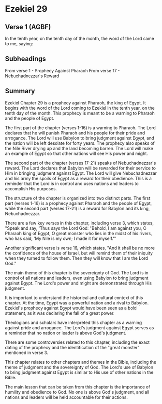 # Ezekiel 29

## Verse 1 (AGBF)

In the tenth year, on the tenth day of the month, the word of the Lord came to me, saying:

## Subheadings

From verse 1 - Prophecy Against Pharaoh
From verse 17 - Nebuchadnezzar's Reward

## Summary

Ezekiel Chapter 29 is a prophecy against Pharaoh, the king of Egypt. It begins with the word of the Lord coming to Ezekiel in the tenth year, on the tenth day of the month. This prophecy is meant to be a warning to Pharaoh and the people of Egypt.

The first part of the chapter (verses 1-16) is a warning to Pharaoh. The Lord declares that he will punish Pharaoh and his people for their pride and arrogance. The Lord will use Babylon to bring judgment against Egypt, and the nation will be left desolate for forty years. The prophecy also speaks of the Nile River drying up and the land becoming barren. The Lord will make an example of Egypt so that other nations will see His power and might.

The second part of the chapter (verses 17-21) speaks of Nebuchadnezzar's reward. The Lord declares that Babylon will be rewarded for their service to Him in bringing judgment against Egypt. The Lord will give Nebuchadnezzar and his army the spoils of Egypt as a reward for their obedience. This is a reminder that the Lord is in control and uses nations and leaders to accomplish His purposes.

The structure of the chapter is organized into two distinct parts. The first part (verses 1-16) is a prophecy against Pharaoh and the people of Egypt, while the second part (verses 17-21) is a reward for Babylon and its king, Nebuchadnezzar.

There are a few key verses in this chapter, including verse 3, which states, "Speak and say, 'Thus says the Lord God: "Behold, I am against you, O Pharaoh king of Egypt, O great monster who lies in the midst of his rivers, who has said, 'My Nile is my own; I made it for myself.'"

Another significant verse is verse 16, which states, "And it shall be no more the confidence of the house of Israel, but will remind them of their iniquity when they turned to follow them. Then they will know that I am the Lord God."

The main theme of this chapter is the sovereignty of God. The Lord is in control of all nations and leaders, even using Babylon to bring judgment against Egypt. The Lord's power and might are demonstrated through His judgment.

It is important to understand the historical and cultural context of this chapter. At the time, Egypt was a powerful nation and a rival to Babylon. Ezekiel's prophecy against Egypt would have been seen as a bold statement, as it was declaring the fall of a great power.

Theologians and scholars have interpreted this chapter as a warning against pride and arrogance. The Lord's judgment against Egypt serves as a reminder that no nation or leader is above God's judgment.

There are some controversies related to this chapter, including the exact dating of the prophecy and the identification of the "great monster" mentioned in verse 3.

This chapter relates to other chapters and themes in the Bible, including the theme of judgment and the sovereignty of God. The Lord's use of Babylon to bring judgment against Egypt is similar to His use of other nations in the Bible.

The main lesson that can be taken from this chapter is the importance of humility and obedience to God. No one is above God's judgment, and all nations and leaders will be held accountable for their actions.